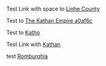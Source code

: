 Test Link with space to [Linhe County](context/realms.md#Linhe%20County)

Test to [The Kathan Empire a0af6c](context/realms.md#The%20Kathan%20Empire%20a0af6c)


Test to [Katho](context/realms.md#^a0af6c)

Test Link with [Kathan](context/realms.md#^a0af6c)

test [Romburghia](context/realms.md#Romburghia)

